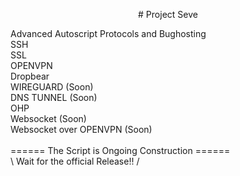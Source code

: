 <p align="center">
# Project Seve

Advanced Autoscript Protocols and Bughosting<br>
SSH<br>
SSL<br>
OPENVPN<br>
Dropbear<br>
WIREGUARD (Soon)<br>
DNS TUNNEL (Soon)<br>
OHP<br>
Websocket (Soon)<br>
Websocket over OPENVPN (Soon)<br>
<br>
====== The Script is Ongoing Construction ======
<br>
\ Wait for the official Release!! /
</p>
